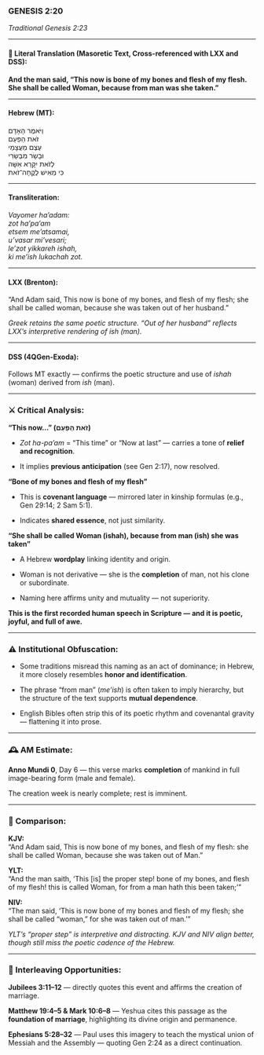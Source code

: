 ### **GENESIS 2:20**

_Traditional Genesis 2:23_

---

#### 📜 Literal Translation (Masoretic Text, Cross-referenced with LXX and DSS):

**And the man said, “This now is bone of my bones and flesh of my flesh. She shall be called Woman, because from man was she taken.”**

---

#### Hebrew (MT):

וַיֹּאמֶר הָאָדָם  
זֹאת הַפַּעַם  
עֶצֶם מֵעֲצָמַי  
וּבָשָׂר מִבְּשָׂרִי  
לְזֹאת יִקָּרֵא אִשָּׁה  
כִּי מֵאִישׁ לֻקֳחָה־זֹאת

---

#### Transliteration:

_Vayomer ha’adam:  
zot ha’pa’am  
etsem me’atsamai,  
u’vasar mi’vesari;  
le’zot yikkareh ishah,  
ki me’ish lukachah zot._

---

#### LXX (Brenton):

“And Adam said, This now is bone of my bones, and flesh of my flesh; she shall be called woman, because she was taken out of her husband.”

_Greek retains the same poetic structure. “Out of her husband” reflects LXX’s interpretive rendering of _ish_ (man)._

---

#### DSS (4QGen-Exoda):

Follows MT exactly — confirms the poetic structure and use of _ishah_ (woman) derived from _ish_ (man).

---

### ⚔️ Critical Analysis:

**“This now…” (זֹאת הַפַּעַם)**

- _Zot ha-pa’am_ = “This time” or “Now at last” — carries a tone of **relief and recognition**.
    
- It implies **previous anticipation** (see Gen 2:17), now resolved.
    

**“Bone of my bones and flesh of my flesh”**

- This is **covenant language** — mirrored later in kinship formulas (e.g., Gen 29:14; 2 Sam 5:1).
    
- Indicates **shared essence**, not just similarity.
    

**“She shall be called Woman (ishah), because from man (ish) she was taken”**

- A Hebrew **wordplay** linking identity and origin.
    
- Woman is not derivative — she is the **completion** of man, not his clone or subordinate.
    
- Naming here affirms unity and mutuality — not superiority.
    

**This is the first recorded human speech in Scripture — and it is poetic, joyful, and full of awe.**

---

### ⚠️ Institutional Obfuscation:

- Some traditions misread this naming as an act of dominance; in Hebrew, it more closely resembles **honor and identification**.
    
- The phrase “from man” (_me’ish_) is often taken to imply hierarchy, but the structure of the text supports **mutual dependence**.
    
- English Bibles often strip this of its poetic rhythm and covenantal gravity — flattening it into prose.
    

---

### 🕰️ AM Estimate:

**Anno Mundi 0**, Day 6 — this verse marks **completion** of mankind in full image-bearing form (male and female).

The creation week is nearly complete; rest is imminent.

---

### 📖 Comparison:

**KJV:**  
“And Adam said, This is now bone of my bones, and flesh of my flesh: she shall be called Woman, because she was taken out of Man.”

**YLT:**  
“And the man saith, ‘This [is] the proper step! bone of my bones, and flesh of my flesh! this is called Woman, for from a man hath this been taken;’”

**NIV:**  
“The man said, ‘This is now bone of my bones and flesh of my flesh; she shall be called “woman,” for she was taken out of man.’”

_YLT’s “proper step” is interpretive and distracting. KJV and NIV align better, though still miss the poetic cadence of the Hebrew._

---

### 🔗 Interleaving Opportunities:

**Jubilees 3:11–12** — directly quotes this event and affirms the creation of marriage.

**Matthew 19:4–5 & Mark 10:6–8** — Yeshua cites this passage as the **foundation of marriage**, highlighting its divine origin and permanence.

**Ephesians 5:28–32** — Paul uses this imagery to teach the mystical union of Messiah and the Assembly — quoting Gen 2:24 as a direct continuation.
